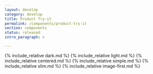 ```yaml
---
layout: develop
category: develop
title: Product Try-it
permalink: /components/product-try-it
section: components
status: released
intro_paragraph: >

---
```


{% include_relative dark.md %}
{% include_relative light.md %}
{% include_relative centered.md %}
{% include_relative simple.md %}
{% include_relative slim.md %}
{% include_relative image-first.md %}
